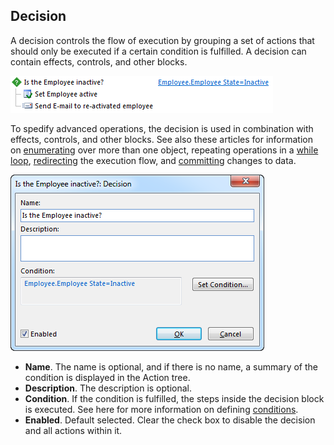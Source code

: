 ## Decision

A decision controls the flow of execution by grouping a set of actions that should only be executed if a certain condition is fulfilled. A decision can contain effects, controls, and other blocks.

![IDC3520715B2424C55.png](media/IDC3520715B2424C55.png)

To spedify advanced operations, the decision is used in combination with effects, controls, and other blocks. See also these articles for information on [enumerating](enumerator.md) over more than one object, repeating operations in a [while loop](while-loop.md), [redirecting](../controls/redirect-execution.md) the execution flow, and [committing](scope.md) changes to data.

![IDB8EBCFE659FB44BD.png](media/IDB8EBCFE659FB44BD.png)

*   **Name**. The name is optional, and if there is no name, a summary of the condition is displayed in the Action tree.
*   **Description**. The description is optional.
*   **Condition**. If the condition is fulfilled, the steps inside the decision block is executed. See here for more information on defining [conditions](../../../../common-concepts/conditions.md).
*   **Enabled**. Default selected. Clear the check box to disable the decision and all actions within it.